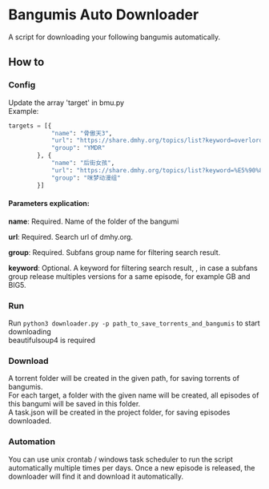 # Bangumis Auto Downloader
A script for downloading your following bangumis automatically.

## How to
### Config
Update the array 'target' in bmu.py  
Example:  
```python
targets = [{
            "name": "骨傲天3",
            "url": "https://share.dmhy.org/topics/list?keyword=overlord+III+1080",
            "group": "YMDR"
        }, {
            "name": "后街女孩",
            "url": "https://share.dmhy.org/topics/list?keyword=%E5%90%8E%E8%A1%97%E5%A5%B3%E5%AD%A9+1080",
            "group": "咪梦动漫组"
        }]
```

#### Parameters explication:  
<b>name</b>: Required. Name of the folder of the bangumi  

<b>url</b>: Required. Search url of dmhy.org.  

<b>group</b>: Required. Subfans group name for filtering search result.  

<b>keyword</b>: Optional. A keyword for filtering search result, , in case a subfans group release multiples versions for a same episode, for example GB and BIG5.  

### Run
Run `python3 downloader.py -p path_to_save_torrents_and_bangumis` to start downloading  
beautifulsoup4 is required  

### Download
A torrent folder will be created in the given path, for saving torrents of bangumis.  
For each target, a folder with the given name will be created, all episodes of this bangumi will be saved in this folder.  
A task.json will be created in the project folder, for saving episodes downloaded.  

### Automation
You can use unix crontab / windows task scheduler to run the script automatically multiple times per days.  Once a new episode is released, the downloader will find it and download it automatically.  
